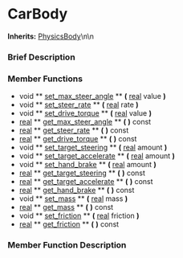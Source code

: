 #  CarBody  
**Inherits:** [PhysicsBody](class_physicsbody)\\n\\n
###  Brief Description  


###  Member Functions 
  * void  ** [set_max_steer_angle](#set_max_steer_angle) **  **(** [real](class_real) value  **)**
  * void  ** [set_steer_rate](#set_steer_rate) **  **(** [real](class_real) rate  **)**
  * void  ** [set_drive_torque](#set_drive_torque) **  **(** [real](class_real) value  **)**
  * [real](class_real)  ** [get_max_steer_angle](#get_max_steer_angle) **  **(** **)** const
  * [real](class_real)  ** [get_steer_rate](#get_steer_rate) **  **(** **)** const
  * [real](class_real)  ** [get_drive_torque](#get_drive_torque) **  **(** **)** const
  * void  ** [set_target_steering](#set_target_steering) **  **(** [real](class_real) amount  **)**
  * void  ** [set_target_accelerate](#set_target_accelerate) **  **(** [real](class_real) amount  **)**
  * void  ** [set_hand_brake](#set_hand_brake) **  **(** [real](class_real) amount  **)**
  * [real](class_real)  ** [get_target_steering](#get_target_steering) **  **(** **)** const
  * [real](class_real)  ** [get_target_accelerate](#get_target_accelerate) **  **(** **)** const
  * [real](class_real)  ** [get_hand_brake](#get_hand_brake) **  **(** **)** const
  * void  ** [set_mass](#set_mass) **  **(** [real](class_real) mass  **)**
  * [real](class_real)  ** [get_mass](#get_mass) **  **(** **)** const
  * void  ** [set_friction](#set_friction) **  **(** [real](class_real) friction  **)**
  * [real](class_real)  ** [get_friction](#get_friction) **  **(** **)** const

###  Member Function Description  

